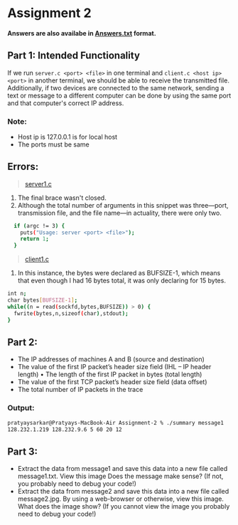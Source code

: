 # Assignment 2
#### Answers are also availabe in [Answers.txt](answer.txt) format.

## Part 1: Intended Functionality

If we run `server.c <port> <file>` in one terminal and `client.c <host ip> <port>` in another terminal, we should be able to receive the transmitted file. Additionally, if two devices are connected to the same network, sending a text or message to a different computer can be done by using the same port and that computer's correct IP address.  

### Note:
- Host ip is 127.0.0.1 is for local host
- The ports must be same

## Errors:

> [server1.c](server1.c)
1. The final brace wasn't closed.
2. Although the total number of arguments in this snippet was three—port, transmission file, and the file name—in actuality, there were only two.
```bash
  if (argc != 3) {
    puts("Usage: server <port> <file>");
    return 1;
  }
```

> [client1.c](client1.c)
1. In this instance, the bytes were declared as BUFSIZE-1, which means that even though I had 16 bytes total, it was only declaring for 15 bytes.
```bash
int n;
char bytes[BUFSIZE-1];
while((n = read(sockfd,bytes,BUFSIZE)) > 0) {
  fwrite(bytes,n,sizeof(char),stdout);
}
```
## Part 2: 

- The IP addresses of machines A and B (source and destination)
- The value of the first IP packet’s header size field (IHL – IP header length) • The length of the first IP packet in bytes (total length)
- The value of the first TCP packet’s header size field (data offset)
- The total number of IP packets in the trace

### Output:
```bash
pratyaysarkar@Pratyays-MacBook-Air Assignment-2 % ./summary message1
128.232.1.219 128.232.9.6 5 60 20 12
```
## Part 3:
- Extract the data from message1 and save this data into a new file called message1.txt. View this image Does the message make sense? (If not, you probably need to debug your code!)
- Extract the data from message2 and save this data into a new file called message2.jpg. By using a web-browser or otherwise, view this image. What does the image show? (If you cannot view the image you probably need to debug your code!)

